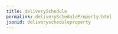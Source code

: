 ```yaml
---
title: deliverySchedule
permalink: deliveryScheduleProperty.html
jsonid: deliveryscheduleproperty
---
```

